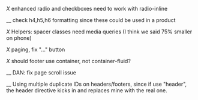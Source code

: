 

_X_ enhanced radio and checkboxes need to work with radio-inline


__ check h4,h5,h6 formatting since these could be used in a product


_X_ Helpers: spacer classes need media queries (I think we said 75% smaller on phone)

_X_ paging, fix "..." button

_X_ should footer use container, not container-fluid?

__ DAN: fix page scroll issue

__ Using multiple duplicate IDs on headers/footers, since if use "header", the header directive kicks in and replaces mine with the real one.
